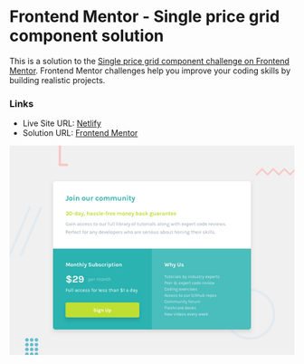 # Frontend Mentor - Single price grid component solution

This is a solution to the [Single price grid component challenge on Frontend Mentor](https://www.frontendmentor.io/challenges/single-price-grid-component-5ce41129d0ff452fec5abbbc). Frontend Mentor challenges help you improve your coding skills by building realistic projects.

### Links

- Live Site URL: [Netlify](https://frontendmentor-solutions.netlify.app/single-price-grid-component/)
- Solution URL: [Frontend Mentor](https://www.frontendmentor.io/solutions/responsive-price-component-mnbhbhu_g5)

![This is an image](./design/desktop-preview.jpg)
